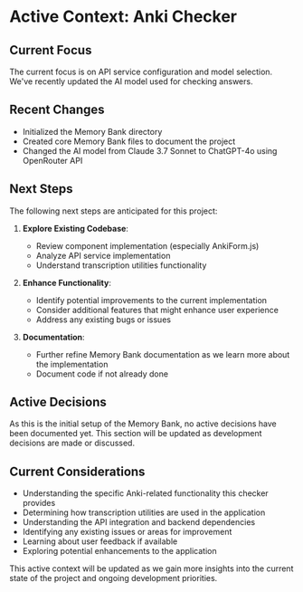 # Active Context: Anki Checker

## Current Focus
The current focus is on API service configuration and model selection. We've recently updated the AI model used for checking answers.

## Recent Changes
- Initialized the Memory Bank directory
- Created core Memory Bank files to document the project
- Changed the AI model from Claude 3.7 Sonnet to ChatGPT-4o using OpenRouter API

## Next Steps
The following next steps are anticipated for this project:

1. **Explore Existing Codebase**:
   - Review component implementation (especially AnkiForm.js)
   - Analyze API service implementation
   - Understand transcription utilities functionality

2. **Enhance Functionality**:
   - Identify potential improvements to the current implementation
   - Consider additional features that might enhance user experience
   - Address any existing bugs or issues

3. **Documentation**:
   - Further refine Memory Bank documentation as we learn more about the implementation
   - Document code if not already done

## Active Decisions
As this is the initial setup of the Memory Bank, no active decisions have been documented yet. This section will be updated as development decisions are made or discussed.

## Current Considerations
- Understanding the specific Anki-related functionality this checker provides
- Determining how transcription utilities are used in the application
- Understanding the API integration and backend dependencies
- Identifying any existing issues or areas for improvement
- Learning about user feedback if available
- Exploring potential enhancements to the application

This active context will be updated as we gain more insights into the current state of the project and ongoing development priorities.
